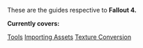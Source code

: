 These are the guides respective to **Fallout 4.**

**Currently covers:**

[Tools](/fallout-4/tools.md)
[Importing Assets](/fallout-4/importing-assets.md)
[Texture Conversion](/fallout-4/texture-conversion.md)
